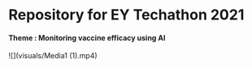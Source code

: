 # Repository for EY Techathon 2021
#### Theme : Monitoring vaccine efficacy using AI

![](visuals/Media1 (1).mp4)
